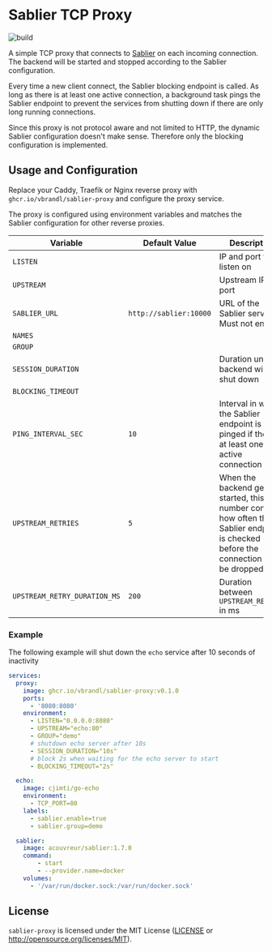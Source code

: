 # Sablier TCP Proxy

![build](https://github.com/vbrandl/sablier-proxy/actions/workflows/rust.yml/badge.svg)

A simple TCP proxy that connects to [Sablier](https://github.com/acouvreur/sablier) on each incoming connection.
The backend will be started and stopped according to the Sablier configuration.

Every time a new client connect, the Sablier blocking endpoint is called.
As long as there is at least one active connection, a background task pings the Sablier endpoint to prevent the services from shutting down if there are only long running connections.

Since this proxy is not protocol aware and not limited to HTTP, the dynamic Sablier configuration doesn't make sense. Therefore only the blocking configuration is implemented.

## Usage and Configuration

Replace your Caddy, Traefik or Nginx reverse proxy with `ghcr.io/vbrandl/sablier-proxy` and configure the proxy service.

The proxy is configured using environment variables and matches the Sablier configuration for other reverse proxies.

| Variable | Default Value | Description
| --- | --- | --- |
| `LISTEN` | | IP and port to listen on |
| `UPSTREAM` | | Upstream IP and port |
| `SABLIER_URL` | `http://sablier:10000` | URL of the Sablier service. Must not end in `/` |
| `NAMES` | | |
| `GROUP` | | |
| `SESSION_DURATION` | | Duration until the backend will be shut down |
| `BLOCKING_TIMEOUT` | | |
| `PING_INTERVAL_SEC` | `10` | Interval in which the Sablier endpoint is pinged if there is at least one active connection |
| `UPSTREAM_RETRIES` | `5` | When the backend gets started, this number controls how often the Sablier endpoint is checked before the connection will be dropped |
| `UPSTREAM_RETRY_DURATION_MS` | `200` | Duration between `UPSTREAM_RETRIES` in ms |

### Example

The following example will shut down the `echo` service after 10 seconds of inactivity

```yaml
services:
  proxy:
    image: ghcr.io/vbrandl/sablier-proxy:v0.1.0
    ports:
      - '8080:8080'
    environment:
      - LISTEN="0.0.0.0:8080"
      - UPSTREAM="echo:80"
      - GROUP="demo"
      # shutdown echo server after 10s
      - SESSION_DURATION="10s"
      # block 2s when waiting for the echo server to start
      - BLOCKING_TIMEOUT="2s"

  echo:
    image: cjimti/go-echo
    environment:
      - TCP_PORT=80
    labels:
      - sablier.enable=true
      - sablier.group=demo

  sablier:
    image: acouvreur/sablier:1.7.0
    command:
        - start
        - --provider.name=docker
    volumes:
      - '/var/run/docker.sock:/var/run/docker.sock'
```

## License

`sablier-proxy` is licensed under the MIT License ([LICENSE](LICENSE) or http://opensource.org/licenses/MIT).
